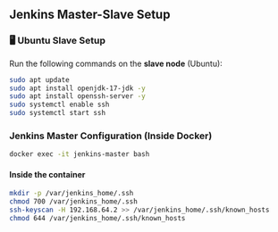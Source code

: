 ## Jenkins Master-Slave Setup

### 🖥️ Ubuntu Slave Setup

Run the following commands on the **slave node** (Ubuntu):

```bash
sudo apt update
sudo apt install openjdk-17-jdk -y
sudo apt install openssh-server -y
sudo systemctl enable ssh
sudo systemctl start ssh
```

### Jenkins Master Configuration (Inside Docker)

```bash
docker exec -it jenkins-master bash
```

#### Inside the container
```bash
mkdir -p /var/jenkins_home/.ssh
chmod 700 /var/jenkins_home/.ssh
ssh-keyscan -H 192.168.64.2 >> /var/jenkins_home/.ssh/known_hosts
chmod 644 /var/jenkins_home/.ssh/known_hosts
```
